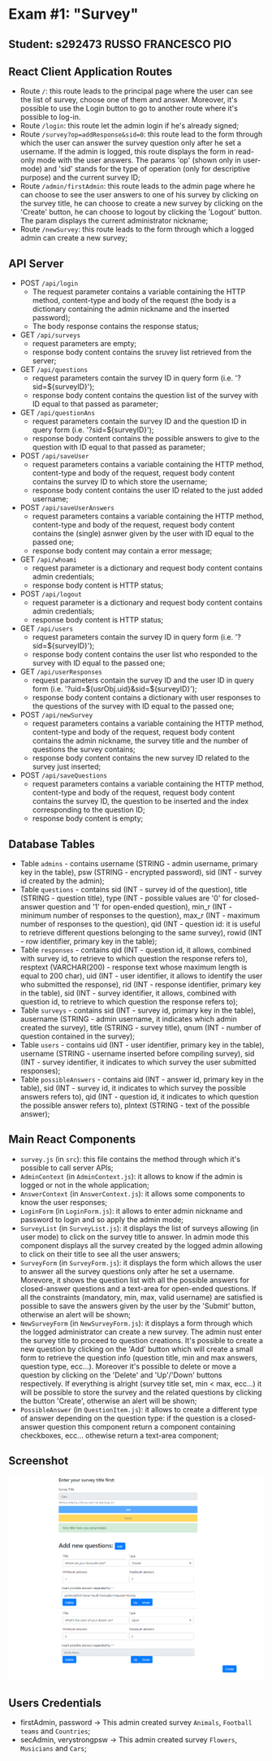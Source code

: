 # Exam #1: "Survey"

## Student: s292473 RUSSO FRANCESCO PIO 

## React Client Application Routes

- Route `/`: this route leads to the principal page where the user can see the list of survey, choose one of them and answer. Moreover, it's possible to use the Login button to go to another route where it's possible to log-in.
- Route `/login`: this route let the admin login if he's already signed;
- Route `/survey?op=addResponse&sid=0`: this route lead to the form through which the user can answer the survey question only after he set a username. If the admin is logged, this route displays the form in read-only mode with the user answers. The params 'op' (shown only in user-mode) and 'sid' stands for the type of operation (only for descriptive purpose) and the current survey ID;
- Route `/admin/firstAdmin`: this route leads to the admin page where he can choose to see the user answers to one of his survey by clicking on the survey title, he can choose to create a new survey by clicking on the 'Create' button, he can choose to logout by clicking the 'Logout' button. The param displays the current administrator nickname;
- Route `/newSurvey`: this route leads to the form through which a logged admin can create a new survey;

## API Server

- POST `/api/login`
  - The request parameter contains a variable containing the HTTP method, content-type and body of the request (the body is a dictionary containing the admin nickname and the inserted password);
  - The body response contains the response status;
- GET `/api/surveys`
  - request parameters are empty;
  - response body content contains the sruvey list retrieved from the server;
- GET `/api/questions`
  - request parameters contain the survey ID in query form (i.e. '?sid=${surveyID}');
  - response body content contains the question list of the survey with ID equal to that passed as parameter;
- GET `/api/questionAns`
  - request parameters contain the survey ID and the question ID in query form (i.e. '?sid=${surveyID}');
  - response body content contains the possible answers to give to the question with ID equal to that passed as parameter;
- POST `/api/saveUser`
  - request parameters contains a variable containing the HTTP method, content-type and body of the request, request body content contains the survey ID to which store the username;
  - response body content contains the user ID related to the just added username;
- POST `/api/saveUserAnswers`
  - request parameters contains a variable containing the HTTP method, content-type and body of the request, request body content contains the (single) asnwer given by the user with ID equal to the passed one;
  - response body content may contain a error message;
- GET `/api/whoami`
  - request parameter is a dictionary and request body content contains admin credentials;
  - response body content is HTTP status;
- POST `/api/logout`
  - request parameter is a dictionary and request body content contains admin credentials;
  - response body content is HTTP status;
- GET `/api/users`
  - request parameters contain the survey ID in query form (i.e. '?sid=${surveyID}');
  - response body content contains the user list who responded to the survey with ID equal to the passed one;
- GET `/api/userResponses`
  - request parameters contain the survey ID and the user ID in query form (i.e. '?uid=${usrObj.uid}&sid=${surveyID}');
  - response body content contains a dictionary with user responses to the questions of the survey with ID equal to the passed one;
- POST `/api/newSurvey`
  - request parameters contains a variable containing the HTTP method, content-type and body of the request, request body content contains the admin nickname, the survey title and the number of questions the survey contains;
  - response body content contains the new survey ID related to the survey just inserted;
- POST `/api/saveQuestions`
  - request parameters contains a variable containing the HTTP method, content-type and body of the request, request body content contains the survey ID, the question to be inserted and the index corresponding to the question ID;
  - response body content is empty;

## Database Tables

- Table `admins` - contains username (STRING - admin username, primary key in the table), psw (STRING - encrypted password), sid (INT - survey id created by the admin);
- Table `questions` - contains sid (INT - survey id of the question), title (STRING - question title), type (INT - possible values are '0' for closed-answer question and '1' for open-ended question), min_r (INT - minimum number of responses to the question), max_r (INT - maximum number of responses to the question), qid (INT - question id: it is useful to retrieve different questions belonging to the same survey), rowid (INT - row identifier, primary key in the table);
- Table `responses` - contains qid (INT - question id, it allows, combined with survey id, to retrieve to which question the response refers to), resptext (VARCHAR(200) - response text whose maximum length is equal to 200 char), uid (INT -  user identifier, it allows to identify the user who submitted the response), rid (INT - response identifier, primary key in the table), sid (INT - survey identifier, it allows, combined with question id, to retrieve to which question the response refers to);
- Table `surveys` - contains sid (INT - survey id, primary key in the table), ausername (STRING - admin username, it indicates which admin created the survey), title (STRING - survey title), qnum (INT - number of question contained in the survey);
- Table `users` - contains uid (INT - user identifier, primary key in the table), username (STRING - username inserted before compiling survey), sid (INT - survey identifier, it indicates to which survey the user submitted responses);
- Table `possibleAnswers` - contains aid (INT - answer id, primary key in the table), sid (INT - survey id, it indicates to which survey the possible answers refers to), qid (INT - question id, it indicates to which question the possible answer refers to), plntext (STRING - text of the possible answer);

## Main React Components

- `survey.js` (in `src`): this file contains the method through which it's possible to call server APIs;
- `AdminContext` (in `AdminContext.js`): it allows to know if the admin is logged or not in the whole application;
- `AnswerContext` (in `AnswerContext.js`): it allows some components to know the user responses;
- `LoginForm` (in `LoginForm.js`): it allows to enter admin nickname and password to login and so apply the admin mode;
- `SurveyList` (in `SurveyList.js`): it displays the list of surveys allowing (in user mode) to click on the survey title to answer. In admin mode this component displays all the survey created by the logged admin allowing to click on their title to see all the user answers;
- `SurveyForm` (in `SurveyForm.js`): it displays the form which allows the user to answer all the survey questions only after he set a username. Morevore, it shows the question list with all the possible answers for closed-answer questions and a text-area for open-ended questions. If all the constraints (mandatory, min, max, valid username) are satisfied is possible to save the answers given by the user by the 'Submit' button, otherwise an alert will be shown;
- `NewSurveyForm` (in `NewSurveyForm.js`): it displays a form  through which the logged administrator can create a new survey. The admin nust enter the survey title to proceed to question creations. It's possible to create a new question by clicking on the 'Add' button which will create a small form to retrieve the question info (question title, min and max answers, question type, ecc...). Moreover it's possible to delete or move a question by clicking on the 'Delete' and 'Up'/'Down' buttons respectively. If everything is alright (survey title set, min < max, ecc...) it will be possible to store the survey and the related questions by clicking the button 'Create', otherwise an alert will be shown;
- `PossibleAnswer` (in `QuestionItem.js`): it allows to create a different type of answer depending on the question type: if the question is a closed-answer question this component return a component containing checkboxes, ecc... othewise return a text-area component;


## Screenshot

![Screenshot](./createSurvey.png)

## Users Credentials

- firstAdmin, password -> This admin created survey `Animals`, `Football teams` and `Countries`;
- secAdmin, verystrongpsw -> This admin created survey `Flowers`, `Musicians` and `Cars`;